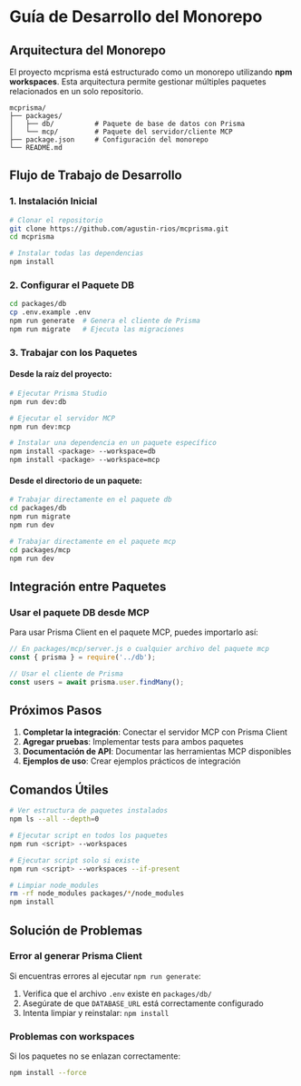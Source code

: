 # Guía de Desarrollo del Monorepo

## Arquitectura del Monorepo

El proyecto mcprisma está estructurado como un monorepo utilizando **npm workspaces**. Esta arquitectura permite gestionar múltiples paquetes relacionados en un solo repositorio.

```
mcprisma/
├── packages/
│   ├── db/          # Paquete de base de datos con Prisma
│   └── mcp/         # Paquete del servidor/cliente MCP
├── package.json     # Configuración del monorepo
└── README.md
```

## Flujo de Trabajo de Desarrollo

### 1. Instalación Inicial

```bash
# Clonar el repositorio
git clone https://github.com/agustin-rios/mcprisma.git
cd mcprisma

# Instalar todas las dependencias
npm install
```

### 2. Configurar el Paquete DB

```bash
cd packages/db
cp .env.example .env
npm run generate  # Genera el cliente de Prisma
npm run migrate   # Ejecuta las migraciones
```

### 3. Trabajar con los Paquetes

#### Desde la raíz del proyecto:

```bash
# Ejecutar Prisma Studio
npm run dev:db

# Ejecutar el servidor MCP
npm run dev:mcp

# Instalar una dependencia en un paquete específico
npm install <package> --workspace=db
npm install <package> --workspace=mcp
```

#### Desde el directorio de un paquete:

```bash
# Trabajar directamente en el paquete db
cd packages/db
npm run migrate
npm run dev

# Trabajar directamente en el paquete mcp
cd packages/mcp
npm run dev
```

## Integración entre Paquetes

### Usar el paquete DB desde MCP

Para usar Prisma Client en el paquete MCP, puedes importarlo así:

```javascript
// En packages/mcp/server.js o cualquier archivo del paquete mcp
const { prisma } = require('../db');

// Usar el cliente de Prisma
const users = await prisma.user.findMany();
```

## Próximos Pasos

1. **Completar la integración**: Conectar el servidor MCP con Prisma Client
2. **Agregar pruebas**: Implementar tests para ambos paquetes
3. **Documentación de API**: Documentar las herramientas MCP disponibles
4. **Ejemplos de uso**: Crear ejemplos prácticos de integración

## Comandos Útiles

```bash
# Ver estructura de paquetes instalados
npm ls --all --depth=0

# Ejecutar script en todos los paquetes
npm run <script> --workspaces

# Ejecutar script solo si existe
npm run <script> --workspaces --if-present

# Limpiar node_modules
rm -rf node_modules packages/*/node_modules
npm install
```

## Solución de Problemas

### Error al generar Prisma Client

Si encuentras errores al ejecutar `npm run generate`:
1. Verifica que el archivo `.env` existe en `packages/db/`
2. Asegúrate de que `DATABASE_URL` está correctamente configurado
3. Intenta limpiar y reinstalar: `npm install`

### Problemas con workspaces

Si los paquetes no se enlazan correctamente:
```bash
npm install --force
```
